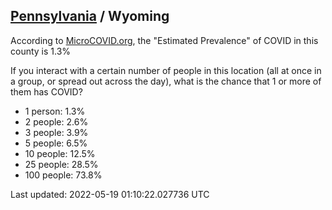 
## [Pennsylvania](/united-states/pennsylvania) / Wyoming

According to [MicroCOVID.org](http://microcovid.org),
the "Estimated Prevalence" of COVID in this county is 1.3%

If you interact with a certain number of people in this location
(all at once in a group, or spread out across the day), what is the chance that
1 or more of them has COVID?

- 1 person: 1.3%
- 2 people: 2.6%
- 3 people: 3.9%
- 5 people: 6.5%
- 10 people: 12.5%
- 25 people: 28.5%
- 100 people: 73.8%

Last updated: 2022-05-19 01:10:22.027736 UTC
